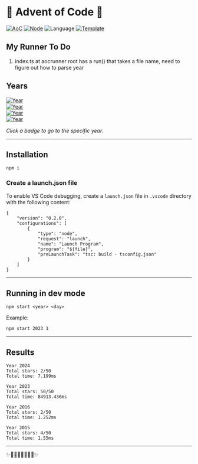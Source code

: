 # 🎄 Advent of Code 🎄

<!-- 
https://en.wikipedia.org/wiki/List_of_Unicode_characters 
https://badgen.net/help#generators
https://dev.to/this-is-learning/advent-of-code-automation-for-javascripttypescript-4111
-->

[![AoC](https://badgen.net/badge/AoC/2024/blue)](https://adventofcode.com/2024)
[![Node](https://badgen.net/badge/Node/v16.13.0+/blue)](https://nodejs.org/en/download/)
![Language](https://badgen.net/badge/Language/TypeScript/blue)
[![Template](https://badgen.net/badge/Template/aoc-automation/blue)](https://github.com/terryaney/aoc-automation)

## My Runner To Do

1. index.ts at aocrunner root has a run() that takes a file name, need to figure out how to parse year

## Years

<!--SOLUTIONS-->

[![Year](https://badgen.net/badge/2024/★⭒⭒⭒⭒⭒⭒⭒⭒⭒⭒⭒⭒⭒⭒⭒⭒⭒⭒⭒⭒⭒⭒⭒⭒/gray?icon=typescript&labelColor=blue&scale=1.3)](src/2024)  
[![Year](https://badgen.net/badge/2023/✨✨✨✨✨✨✨✨✨✨✨✨✨✨✨✨✨✨✨✨✨✨✨✨✨/green?icon=typescript&labelColor=blue&scale=1.3)](src/2023)  
[![Year](https://badgen.net/badge/2016/★⭒⭒⭒⭒⭒⭒⭒⭒⭒⭒⭒⭒⭒⭒⭒⭒⭒⭒⭒⭒⭒⭒⭒⭒/gray?icon=typescript&labelColor=blue&scale=1.3)](src/2016)  
[![Year](https://badgen.net/badge/2015/★★⭒⭒⭒⭒⭒⭒⭒⭒⭒⭒⭒⭒⭒⭒⭒⭒⭒⭒⭒⭒⭒⭒⭒/gray?icon=typescript&labelColor=blue&scale=1.3)](src/2015)  

<!--/SOLUTIONS-->

_Click a badge to go to the specific year._

---

## Installation

```
npm i
```

### Create a launch.json file

To enable VS Code debugging, create a `launch.json` file in `.vscode` directory with the following content:

```
{
    "version": "0.2.0",
    "configurations": [
        {
            "type": "node",
            "request": "launch",
            "name": "Launch Program",
            "program": "${file}",
            "preLaunchTask": "tsc: build - tsconfig.json"
        }
    ]
}
```

---

## Running in dev mode

```
npm start <year> <day>
```

Example:

```
npm start 2023 1
```

---

## Results

<!--RESULTS-->

```
Year 2024
Total stars: 2/50
Total time: 7.199ms
```

```
Year 2023
Total stars: 50/50
Total time: 84913.436ms
```

```
Year 2016
Total stars: 2/50
Total time: 1.252ms
```

```
Year 2015
Total stars: 4/50
Total time: 1.55ms
```

<!--/RESULTS-->

---

✨🎄🎁🎄🎅🎄🎁🎄✨